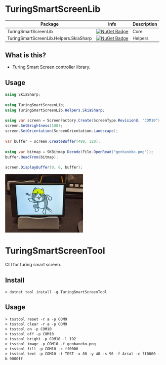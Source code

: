 # TuringSmartScreenLib

| Package | Info | Description |
|-|-|-|
| TuringSmartScreenLib | [![NuGet Badge](https://buildstats.info/nuget/TuringSmartScreenLib)](https://www.nuget.org/packages/TuringSmartScreenLib/) | Core |
| TuringSmartScreenLib.Helpers.SkiaSharp | [![NuGet Badge](https://buildstats.info/nuget/TuringSmartScreenLib.Helpers)](https://www.nuget.org/packages/TuringSmartScreenLib.Helpers.SkiaSharp/) | Helpers |

## What is this?

* Turing Smart Screen controller library.

## Usage

```csharp
using SkiaSharp;

using TuringSmartScreenLib;
using TuringSmartScreenLib.Helpers.SkiaSharp;

using var screen = ScreenFactory.Create(ScreenType.RevisionB, "COM10");
screen.SetBrightness(100);
screen.SetOrientation(ScreenOrientation.Landscape);

var buffer = screen.CreateBuffer(480, 320);

using var bitmap = SKBitmap.Decode(File.OpenRead("genbaneko.png"));
buffer.ReadFrom(bitmap);

screen.DisplayBuffer(0, 0, buffer);
```

<img src="Images/image.jpg" width="50%" title="image">

# TuringSmartScreenTool

CLI for turing smart screen.

## Install

```
> dotnet tool install -g TuringSmartScreenTool
```

## Usage

```
> tsstool reset -r a -p COM9
> tsstool clear -r a -p COM9
> tsstool on -p COM10
> tsstool off -p COM10
> tsstool bright -p COM10 -l 192
> tsstool image -p COM10 -f genbaneko.png
> tsstool fill -p COM10 -c ff0000
> tsstool text -p COM10 -t TEST -x 80 -y 40 -s 96 -f Arial -c ff0000 -b 0000ff
```
